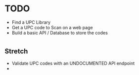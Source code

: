 # TODO

* Find a UPC Library
* Get a UPC code to Scan on a web page
* Build a basic API / Database to store the codes

#

## Stretch
* Validate UPC codes with an UNDOCUMENTED API endpoint
* 
